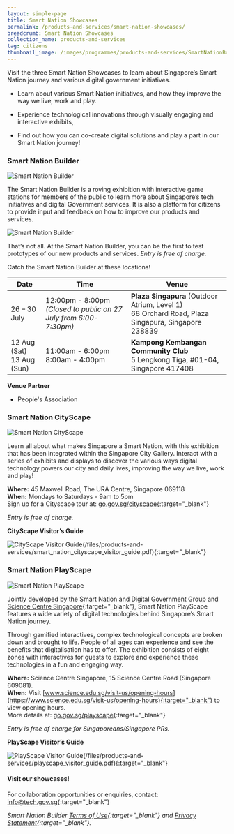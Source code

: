 ```yaml
---
layout: simple-page
title: Smart Nation Showcases
permalink: /products-and-services/smart-nation-showcases/
breadcrumb: Smart Nation Showcases
collection_name: products-and-services
tag: citizens
thumbnail_image: /images/programmes/products-and-services/SmartNationBuilder.JPG
---
```


Visit the three Smart Nation Showcases to learn about Singapore’s Smart Nation journey and various digital government initiatives.

* Learn about various Smart Nation initiatives, and how they improve the way we live, work and play.

* Experience technological innovations through visually engaging and interactive exhibits,

* Find out how you can co-create digital solutions and play a part in our Smart Nation journey!


### **Smart Nation Builder**

![Smart Nation Builder](/images/programmes/products-and-services/SNB_Logo_Colouredv2.png)

The Smart Nation Builder is a roving exhibition with interactive game stations for members of the public to learn more about Singapore’s tech initiatives and digital Government services. It is also a platform for citizens to provide input and feedback on how to improve our products and services.

![Smart Nation Builder](/images/programmes/products-and-services/SNB-Infographic.jpg)

That’s not all. At the Smart Nation Builder, you can be the first to test prototypes of our new products and services. *Entry is free of charge.*

Catch the Smart Nation Builder at these locations!

| Date | Time | Venue 
| -------- | -------- | -------- |  
|26 – 30 July | 12:00pm - 8:00pm <br> *(Closed to public on 27 July from 6:00-7:30pm)* | **Plaza Singapura** (Outdoor Atrium, Level 1) <br> 68 Orchard Road, Plaza Singapura, Singapore 238839
|12 Aug (Sat) <br> 13 Aug (Sun) | 11:00am - 6:00pm <br> 8:00am - 4:00pm | **Kampong Kembangan Community Club** <br> 5 Lengkong Tiga, #01-04, Singapore 417408


**Venue Partner**

* People's Association


### **Smart Nation CityScape**

![Smart Nation CityScape](/images/programmes/products-and-services/Cityscape1.jpg)

Learn all about what makes Singapore a Smart Nation, with this exhibition that has been integrated within the Singapore City Gallery. Interact with a series of exhibits and displays to discover the various ways digital technology powers our city and daily lives, improving the way we live, work and play!

**Where:** 45 Maxwell Road, The URA Centre, Singapore 069118
<br>**When:** Mondays to Saturdays - 9am to 5pm
<br>Sign up for a Cityscape tour at: [go.gov.sg/cityscape](https://go.gov.sg/cityscape){:target="_blank"}

*Entry is free of charge.*

**CityScape Visitor’s Guide**

![CityScape Visitor Guide](/images/programmes/products-and-services/cityscape-guide-image.jpg)(/files/products-and-services/smart_nation_cityscape_visitor_guide.pdf){:target="_blank"}

### **Smart Nation PlayScape**

![Smart Nation PlayScape](/images/programmes/products-and-services/Playscape.PNG)

Jointly developed by the Smart Nation and Digital Government Group and [Science Centre Singapore](https://www.science.edu.sg/){:target="_blank"}, Smart Nation PlayScape features a wide variety of digital technologies behind Singapore’s Smart Nation journey.

Through gamified interactives, complex technological concepts are broken down and brought to life. People of all ages can experience and see the benefits that digitalisation has to offer. The exhibition consists of eight zones with interactives for guests to explore and experience these technologies in a fun and engaging way.

**Where:** Science Centre Singapore, 15 Science Centre Road (Singapore 609081).
<br>**When:** Visit [www.science.edu.sg/visit-us/opening-hours](https://www.science.edu.sg/visit-us/opening-hours){:target="_blank"} to view opening hours.
<br>More details at: [go.gov.sg/playscape](https://go.gov.sg/playscape){:target="_blank"}

*Entry is free of charge for Singaporeans/Singapore PRs.* 

**PlayScape Visitor’s Guide**

![PlayScape Visitor Guide](/images/programmes/products-and-services/playscape_pamphlet.jpg)(/files/products-and-services/playscape_visitor_guide.pdf){:target="_blank"}

#### Visit our showcases!

For collaboration opportunities or enquiries, contact: [info@tech.gov.sg](info@tech.gov.sg){:target="_blank"}

*Smart Nation Builder [Terms of Use](/smart-nation-builder/snb-terms-of-use/){:target="_blank"} and [Privacy Statement](/smart-nation-builder/snb-privacy-statement/){:target="_blank"}.*


